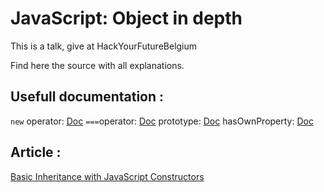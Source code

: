# JavaScript: Object in depth

This is a talk, give at HackYourFutureBelgium
  
Find here the source with all explanations.

## Usefull documentation :

`new` operator: [Doc](https://developer.mozilla.org/en-US/docs/Web/JavaScript/Reference/Operators/new)
`===`operator: [Doc](https://developer.mozilla.org/en-US/docs/Web/JavaScript/Equality_comparisons_and_sameness)
prototype: [Doc](https://developer.mozilla.org/en-US/docs/Web/JavaScript/Reference/Global_Objects/Object/prototype)
hasOwnProperty: [Doc](https://developer.mozilla.org/en-US/docs/Web/JavaScript/Reference/Global_Objects/Object/hasOwnProperty)


## Article : 

[Basic Inheritance with JavaScript Constructors](http://adripofjavascript.com/blog/drips/basic-inheritance-with-javascript-constructors.html)